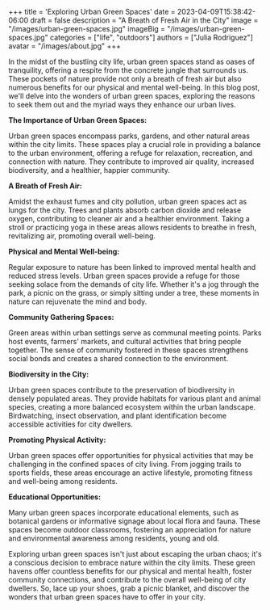 +++
title = 'Exploring Urban Green Spaces'
date = 2023-04-09T15:38:42-06:00
draft = false
description = "A Breath of Fresh Air in the City"
image = "/images/urban-green-spaces.jpg"
imageBig = "/images/urban-green-spaces.jpg"
categories = ["life", "outdoors"]
authors = ["Julia Rodriguez"]
avatar = "/images/about.jpg"
+++


In the midst of the bustling city life, urban green spaces stand as oases of tranquility, offering a respite from the concrete jungle that surrounds us. These pockets of nature provide not only a breath of fresh air but also numerous benefits for our physical and mental well-being. In this blog post, we'll delve into the wonders of urban green spaces, exploring the reasons to seek them out and the myriad ways they enhance our urban lives.

**The Importance of Urban Green Spaces:**

Urban green spaces encompass parks, gardens, and other natural areas within the city limits. These spaces play a crucial role in providing a balance to the urban environment, offering a refuge for relaxation, recreation, and connection with nature. They contribute to improved air quality, increased biodiversity, and a healthier, happier community.

**A Breath of Fresh Air:**

Amidst the exhaust fumes and city pollution, urban green spaces act as lungs for the city. Trees and plants absorb carbon dioxide and release oxygen, contributing to cleaner air and a healthier environment. Taking a stroll or practicing yoga in these areas allows residents to breathe in fresh, revitalizing air, promoting overall well-being.

**Physical and Mental Well-being:**

Regular exposure to nature has been linked to improved mental health and reduced stress levels. Urban green spaces provide a refuge for those seeking solace from the demands of city life. Whether it's a jog through the park, a picnic on the grass, or simply sitting under a tree, these moments in nature can rejuvenate the mind and body.

**Community Gathering Spaces:**

Green areas within urban settings serve as communal meeting points. Parks host events, farmers' markets, and cultural activities that bring people together. The sense of community fostered in these spaces strengthens social bonds and creates a shared connection to the environment.

**Biodiversity in the City:**

Urban green spaces contribute to the preservation of biodiversity in densely populated areas. They provide habitats for various plant and animal species, creating a more balanced ecosystem within the urban landscape. Birdwatching, insect observation, and plant identification become accessible activities for city dwellers.

**Promoting Physical Activity:**

Urban green spaces offer opportunities for physical activities that may be challenging in the confined spaces of city living. From jogging trails to sports fields, these areas encourage an active lifestyle, promoting fitness and well-being among residents.

**Educational Opportunities:**

Many urban green spaces incorporate educational elements, such as botanical gardens or informative signage about local flora and fauna. These spaces become outdoor classrooms, fostering an appreciation for nature and environmental awareness among residents, young and old.

Exploring urban green spaces isn't just about escaping the urban chaos; it's a conscious decision to embrace nature within the city limits. These green havens offer countless benefits for our physical and mental health, foster community connections, and contribute to the overall well-being of city dwellers. So, lace up your shoes, grab a picnic blanket, and discover the wonders that urban green spaces have to offer in your city.